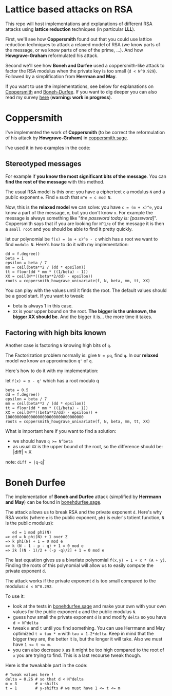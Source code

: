 # Lattice based attacks on RSA

This repo will host implementations and explanations of different RSA attacks using **lattice reduction** techniques (in particular **LLL**).

First, we'll see how **Coppersmith** found out that you could use lattice reduction techniques to attack a relaxed model of RSA (we know parts of the message, or we know parts of one of the prime, ...). And how **Howgrave-Graham** reformulated his attack.

Second we'll see how **Boneh and Durfee** used a coppersmith-like attack to factor the RSA modulus when the private key is too small (`d < N^0.929`). Followed by a simplification from **Herrman and May**.

If you want to use the implementations, see below for explanations on [Coppersmith](#coppersmith) and [Boneh-Durfee](boneh-durfee). If you want to dig deeper you can also read my survey [here](rapport.pdf) (**warning: work in progress**).

# Coppersmith

I've implemented the work of **Coppersmith** (to be correct the reformulation of his attack by **Howgrave-Graham**) in [coppersmith.sage](coppersmith.sage).

I've used it in two examples in the code:

## Stereotyped messages

For example if **you know the most significant bits of the message**. You can **find the rest of the message** with this method.

The usual RSA model is this one: you have a ciphertext `c` a modulus `N` and a public exponent `e`. Find `m` such that `m^e = c mod N`.

Now, this is the **relaxed model** we can solve: you have `c = (m + x)^e`, you know a part of the message, `m`, but you don't know `x`.
For example the message is always something like "*the password today is: [password]*".
Coppersmith says that if you are looking for `N^1/e` of the message it is then a `small root` and you should be able to find it pretty quickly.

let our polynomial be `f(x) = (m + x)^e - c` which has a root we want to find `modulo N`. Here's how to do it with my implementation:

```
dd = f.degree()
beta = 1
epsilon = beta / 7
mm = ceil(beta**2 / (dd * epsilon))
tt = floor(dd * mm * ((1/beta) - 1))
XX = ceil(N**((beta**2/dd) - epsilon))
roots = coppersmith_howgrave_univariate(f, N, beta, mm, tt, XX)
```

You can play with the values until it finds the root. The default values should be a good start. If you want to tweak:
* beta is always 1 in this case.
* `XX` is your upper bound on the root. **The bigger is the unknown, the bigger XX should be**. And the bigger it is... the more time it takes.

## Factoring with high bits known

Another case is factoring `N` knowing high bits of `q`.

The Factorization problem normally is: give `N = pq`, find `q`. In our **relaxed** model we know an approximation `q'` of `q`.

Here's how to do it with my implementation:

let `f(x) = x - q'` which has a root modulo q

```
beta = 0.5
dd = f.degree()
epsilon = beta / 7
mm = ceil(beta**2 / (dd * epsilon))
tt = floor(dd * mm * ((1/beta) - 1))
XX = ceil(N**((beta**2/dd) - epsilon)) + 1000000000000000000000000000000000
roots = coppersmith_howgrave_univariate(f, N, beta, mm, tt, XX)
```

What is important here if you want to find a solution:

*  we should have `q >= N^beta`
* as usual `XX` is the upper bound of the root, so the difference should be: |diff| < X

note: `diff = |q-q`|`

# Boneh Durfee

The implementation of **Boneh and Durfee** attack (simplified by **Herrmann and May**) can be found in [bonehdurfee.sage](bonehdurfee.sage). 

The attack allows us to break RSA and the private exponent `d`.
Here's why RSA works (where `e` is the public exponent, `phi` is euler's totient function, `N` is the public modulus): 
```
   ed = 1 mod phi(N)
=> ed = k phi(N) + 1 over Z
=> k phi(N) + 1 = 0 mod e
=> k (N - 1 - p - q) + 1 = 0 mod e
=> 2k [(N - 1)/2 + (-p -q)/2] + 1 = 0 mod e
```

The last equation gives us a bivariate polynomial `f(x,y) = 1 + x * (A + y)`. Finding the roots of this polynomial will allow us to easily compute the private exponent `d`.

The attack works if the private exponent `d` is too small compared to the modulus: `d < N^0.292`.

To use it:

* look at the tests in [bonehdurfee.sage](bonehdurfee.sage) and make your own with your own values for the public exponent `e` and the public modulus `N`.
* guess how small the private exponent `d` is and modify `delta` so you have `d < N^delta`
* tweak `m` and `t` until you find something. You can use Herrmann and May optimized `t = tau * m` with `tau = 1-2*delta`. Keep in mind that the bigger they are, the better it is, but the longer it will take. Also we must have `1 <= t <= m`.
* you can also decrease `X` as it might be too high compared to the root of `x` you are trying to find. This is a last recourse tweak though.

Here is the tweakable part in the code:

```
# Tweak values here !
delta = 0.26 # so that d < N^delta
m = 3        # x-shifts
t = 1        # y-shifts # we must have 1 <= t <= m
```